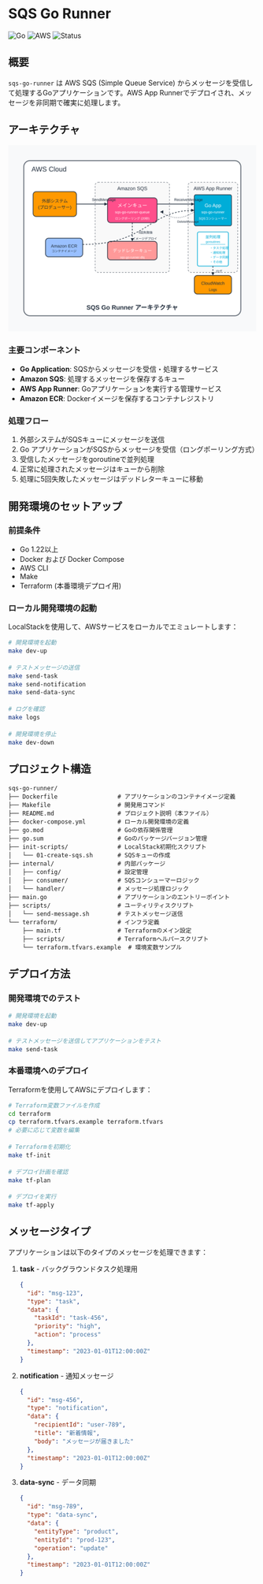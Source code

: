 # SQS Go Runner

![Go](https://img.shields.io/badge/Go-1.22-blue)
![AWS](https://img.shields.io/badge/AWS-SQS%20|%20AppRunner%20|%20ECR-orange)
![Status](https://img.shields.io/badge/Status-Active-green)

## 概要

`sqs-go-runner` は AWS SQS (Simple Queue Service) からメッセージを受信して処理するGoアプリケーションです。AWS App Runnerでデプロイされ、メッセージを非同期で確実に処理します。

## アーキテクチャ

![アーキテクチャ図](docs/architecture.svg)

### 主要コンポーネント

- **Go Application**: SQSからメッセージを受信・処理するサービス
- **Amazon SQS**: 処理するメッセージを保存するキュー
- **AWS App Runner**: Goアプリケーションを実行する管理サービス
- **Amazon ECR**: Dockerイメージを保存するコンテナレジストリ

### 処理フロー

1. 外部システムがSQSキューにメッセージを送信
2. Go アプリケーションがSQSからメッセージを受信（ロングポーリング方式）
3. 受信したメッセージをgoroutineで並列処理
4. 正常に処理されたメッセージはキューから削除
5. 処理に5回失敗したメッセージはデッドレターキューに移動

## 開発環境のセットアップ

### 前提条件

- Go 1.22以上
- Docker および Docker Compose
- AWS CLI
- Make
- Terraform (本番環境デプロイ用)

### ローカル開発環境の起動

LocalStackを使用して、AWSサービスをローカルでエミュレートします：

```bash
# 開発環境を起動
make dev-up

# テストメッセージの送信
make send-task
make send-notification
make send-data-sync

# ログを確認
make logs

# 開発環境を停止
make dev-down
```

## プロジェクト構造

```
sqs-go-runner/
├── Dockerfile                 # アプリケーションのコンテナイメージ定義
├── Makefile                   # 開発用コマンド
├── README.md                  # プロジェクト説明（本ファイル）
├── docker-compose.yml         # ローカル開発環境の定義
├── go.mod                     # Goの依存関係管理
├── go.sum                     # Goのパッケージバージョン管理
├── init-scripts/              # LocalStack初期化スクリプト
│   └── 01-create-sqs.sh       # SQSキューの作成
├── internal/                  # 内部パッケージ
│   ├── config/                # 設定管理
│   ├── consumer/              # SQSコンシューマーロジック
│   └── handler/               # メッセージ処理ロジック
├── main.go                    # アプリケーションのエントリーポイント
├── scripts/                   # ユーティリティスクリプト
│   └── send-message.sh        # テストメッセージ送信
└── terraform/                 # インフラ定義
    ├── main.tf                # Terraformのメイン設定
    ├── scripts/               # Terraformヘルパースクリプト
    └── terraform.tfvars.example  # 環境変数サンプル
```

## デプロイ方法

### 開発環境でのテスト

```bash
# 開発環境を起動
make dev-up

# テストメッセージを送信してアプリケーションをテスト
make send-task
```

### 本番環境へのデプロイ

Terraformを使用してAWSにデプロイします：

```bash
# Terraform変数ファイルを作成
cd terraform
cp terraform.tfvars.example terraform.tfvars
# 必要に応じて変数を編集

# Terraformを初期化
make tf-init

# デプロイ計画を確認
make tf-plan

# デプロイを実行
make tf-apply
```

## メッセージタイプ

アプリケーションは以下のタイプのメッセージを処理できます：

1. **task** - バックグラウンドタスク処理用
   ```json
   {
     "id": "msg-123",
     "type": "task",
     "data": {
       "taskId": "task-456",
       "priority": "high",
       "action": "process"
     },
     "timestamp": "2023-01-01T12:00:00Z"
   }
   ```

2. **notification** - 通知メッセージ
   ```json
   {
     "id": "msg-456",
     "type": "notification",
     "data": {
       "recipientId": "user-789",
       "title": "新着情報",
       "body": "メッセージが届きました"
     },
     "timestamp": "2023-01-01T12:00:00Z"
   }
   ```

3. **data-sync** - データ同期
   ```json
   {
     "id": "msg-789",
     "type": "data-sync",
     "data": {
       "entityType": "product",
       "entityId": "prod-123",
       "operation": "update"
     },
     "timestamp": "2023-01-01T12:00:00Z"
   }
   ```
